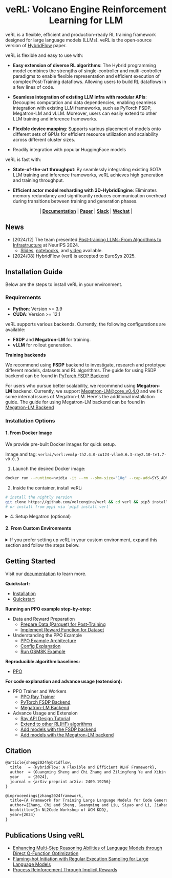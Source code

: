 <h1 style="text-align: center;">veRL: Volcano Engine Reinforcement Learning for LLM</h1>

veRL is a flexible, efficient and production-ready RL training framework designed for large language models (LLMs). veRL is the open-source version of [HybridFlow](https://arxiv.org/abs/2409.19256v2) paper.

veRL is flexible and easy to use with:

- **Easy extension of diverse RL algorithms**: The Hybrid programming model combines the strengths of single-controller and multi-controller paradigms to enable flexible representation and efficient execution of complex Post-Training dataflows. Allowing users to build RL dataflows in a few lines of code.

- **Seamless integration of existing LLM infra with modular APIs**: Decouples computation and data dependencies, enabling seamless integration with existing LLM frameworks, such as PyTorch FSDP, Megatron-LM and vLLM. Moreover, users can easily extend to other LLM training and inference frameworks.

- **Flexible device mapping**: Supports various placement of models onto different sets of GPUs for efficient resource utilization and scalability across different cluster sizes.

- Readily integration with popular HuggingFace models


veRL is fast with:

- **State-of-the-art throughput**: By seamlessly integrating existing SOTA LLM training and inference frameworks, veRL achieves high generation and training throughput.

- **Efficient actor model resharding with 3D-HybridEngine**: Eliminates memory redundancy and significantly reduces communication overhead during transitions between training and generation phases.


<p align="center">
| <a href="https://verl.readthedocs.io/en/latest/index.html"><b>Documentation</b></a> | <a href="https://arxiv.org/abs/2409.19256v2"><b>Paper</b></a> | <a href="https://join.slack.com/t/verlgroup/shared_invite/zt-2w5p9o4c3-yy0x2Q56s_VlGLsJ93A6vA"><b>Slack</b></a> | <a href="https://raw.githubusercontent.com/eric-haibin-lin/verl-community/refs/heads/main/WeChat.JPG"><b>Wechat</b></a> | 

<!-- <a href=""><b>Slides</b></a> | -->
</p>

## News

- [2024/12] The team presented <a href="https://neurips.cc/Expo/Conferences/2024/workshop/100677">Post-training LLMs: From Algorithms to Infrastructure</a> at NeurIPS 2024.
  - [Slides](https://github.com/eric-haibin-lin/verl-data/tree/neurips), [notebooks](https://lightning.ai/eric-haibin-lin/studios/verl-neurips~01je0d1benfjb9grmfjxqahvkn?view=public&section=featured), and [video](https://neurips.cc/Expo/Conferences/2024/workshop/100677) available.
- [2024/08] HybridFlow (verl) is accepted to EuroSys 2025.

## Installation Guide

Below are the steps to install veRL in your environment.

### Requirements
- **Python**: Version >= 3.9
- **CUDA**: Version >= 12.1

veRL supports various backends. Currently, the following configurations are available:
- **FSDP** and **Megatron-LM** for training.
- **vLLM** for rollout generation.

**Training backends**

We recommend using **FSDP** backend to investigate, research and prototype different models, datasets and RL algorithms. The guide for using FSDP backend can be found in [PyTorch FSDP Backend](https://verl.readthedocs.io/en/latest/workers/fsdp_workers.html)

For users who pursue better scalability, we recommend using **Megatron-LM** backend. Currently, we support Megatron-LM@core_v0.4.0 and we fix some internal issues of Megatron-LM. Here's the additional installation guide. The guide for using Megatron-LM backend can be found in [Megatron-LM Backend](https://verl.readthedocs.io/en/latest/workers/megatron_workers.html)

### Installation Options

#### 1. From Docker Image

We provide pre-built Docker images for quick setup.

Image and tag: `verlai/verl:vemlp-th2.4.0-cu124-vllm0.6.3-ray2.10-te1.7-v0.0.3`

1. Launch the desired Docker image:

```bash
docker run --runtime=nvidia -it --rm --shm-size="10g" --cap-add=SYS_ADMIN -v <image:tag> 
```

2.	Inside the container, install veRL:

```bash
# install the nightly version
git clone https://github.com/volcengine/verl && cd verl && pip3 install -e .
# or install from pypi via `pip3 install verl`
```

<details><summary> 4. Setup Megatron (optional) </summary>

If you want to enable training with Megatron, Megatron code must be added to PYTHONPATH:

```bash
cd ..
git clone -b core_v0.4.0 https://github.com/NVIDIA/Megatron-LM.git
cp verl/patches/megatron_v4.patch Megatron-LM/
cd Megatron-LM && git apply megatron_v4.patch
pip3 install -e .
export PYTHONPATH=$PYTHONPATH:$(pwd)
```

You can also get the Megatron code after verl's patch via
```bash
git clone -b core_v0.4.0_verl https://github.com/eric-haibin-lin/Megatron-LM
```
</details>

#### 2. From Custom Environments

<details><summary>If you prefer setting up veRL in your custom environment, expand this section and follow the steps below.</summary>

Using **conda** is recommended for managing dependencies.

1. Create a conda environment:

```bash
conda create -n verl python==3.9
conda activate verl
```

2. Install common dependencies (required for all backends)

```bash
# install torch [or you can skip this step and let vllm to install the correct version for you]
pip3 install torch==2.4.0 torchvision==0.19.0 torchaudio==2.4.0 --index-url https://download.pytorch.org/whl/cu121

# install vllm
pip3 install vllm==0.6.3 # or you can install 0.5.4, 0.4.2 and 0.3.1
pip3 install ray

# flash attention 2
pip3 install flash-attn --no-build-isolation
```

3. Install veRL

```bash
# install the nightly version
git clone https://github.com/volcengine/verl && cd verl && pip3 install -e .
# or install from pypi via `pip3 install verl`
```

4. Setup Megatron (optional)

```bash
# FOR Megatron-LM Backend
# apex
pip3 install -v --disable-pip-version-check --no-cache-dir --no-build-isolation \
         --config-settings "--build-option=--cpp_ext" --config-settings "--build-option=--cuda_ext" \
         git+https://github.com/NVIDIA/apex

# transformer engine
pip3 install git+https://github.com/NVIDIA/TransformerEngine.git@v1.7

# megatron core v0.4.0
cd ..
git clone -b core_v0.4.0 https://github.com/NVIDIA/Megatron-LM.git
cp verl/patches/megatron_v4.patch Megatron-LM/
cd Megatron-LM && git apply megatron_v4.patch
pip3 install -e .
export PYTHONPATH=$PYTHONPATH:$(pwd)
```

</details>

## Getting Started
Visit our [documentation](https://verl.readthedocs.io/en/latest/index.html) to learn more.

**Quickstart:**
- [Installation](https://verl.readthedocs.io/en/latest/preparation/install.html)
- [Quickstart](https://verl.readthedocs.io/en/latest/start/quickstart.html)

**Running an PPO example step-by-step:**
- Data and Reward Preparation
  - [Prepare Data (Parquet) for Post-Training](https://verl.readthedocs.io/en/latest/preparation/prepare_data.html)
  - [Implement Reward Function for Dataset](https://verl.readthedocs.io/en/latest/preparation/reward_function.html)
- Understanding the PPO Example
  - [PPO Example Architecture](https://verl.readthedocs.io/en/latest/examples/ppo_code_architecture.html)
  - [Config Explanation](https://verl.readthedocs.io/en/latest/examples/config.html)
  - [Run GSM8K Example](https://verl.readthedocs.io/en/latest/examples/gsm8k_example.html)

**Reproducible algorithm baselines:**
- [PPO](https://verl.readthedocs.io/en/latest/experiment/ppo.html)

**For code explanation and advance usage (extension):**
- PPO Trainer and Workers
  - [PPO Ray Trainer](https://verl.readthedocs.io/en/latest/workers/ray_trainer.html)
  - [PyTorch FSDP Backend](https://verl.readthedocs.io/en/latest/workers/fsdp_workers.html)
  - [Megatron-LM Backend](https://verl.readthedocs.io/en/latest/index.html)
- Advance Usage and Extension
  - [Ray API Design Tutorial](https://verl.readthedocs.io/en/latest/advance/placement.html)
  - [Extend to other RL(HF) algorithms](https://verl.readthedocs.io/en/latest/advance/dpo_extension.html)
  - [Add models with the FSDP backend](https://verl.readthedocs.io/en/latest/advance/fsdp_extension.html)
  - [Add models with the Megatron-LM backend](https://verl.readthedocs.io/en/latest/advance/megatron_extension.html)


## Citation

```tex
@article{sheng2024hybridflow,
  title   = {HybridFlow: A Flexible and Efficient RLHF Framework},
  author  = {Guangming Sheng and Chi Zhang and Zilingfeng Ye and Xibin Wu and Wang Zhang and Ru Zhang and Yanghua Peng and Haibin Lin and Chuan Wu},
  year    = {2024},
  journal = {arXiv preprint arXiv: 2409.19256}
}

@inproceedings{zhang2024framework,
  title={A Framework for Training Large Language Models for Code Generation via Proximal Policy Optimization},
  author={Zhang, Chi and Sheng, Guangming and Liu, Siyao and Li, Jiahao and Feng, Ziyuan and Liu, Zherui and Liu, Xin and Jia, Xiaoying and Peng, Yanghua and Lin, Haibin and Wu, Chuan},
  booktitle={In NL2Code Workshop of ACM KDD},
  year={2024}
}
```

## Publications Using veRL
- [Enhancing Multi-Step Reasoning Abilities of Language Models through Direct Q-Function Optimization](https://arxiv.org/abs/2410.09302)
- [Flaming-hot Initiation with Regular Execution Sampling for Large Language Models](https://arxiv.org/abs/2410.21236)
- [Process Reinforcement Through Implicit Rewards](https://github.com/PRIME-RL/PRIME/)